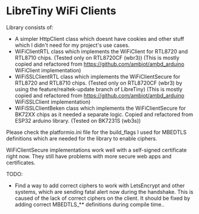 # LibreTiny WiFi Clients
Library consists of:
- A simpler HttpClient class which doesnt have cookies and other stuff which I didn't need for my project's use cases.
- WiFiClientRTL class which implements the WiFiClient for RTL8720 and RTL8710 chips. (Tested only on RTL8720CF (wbr3)) (This is mostly copied and refactored from https://github.com/ambiot/ambd_arduino WiFiClient implementation)
- WiFiSSLClientRTL class which implements the WiFiClientSecure for RTL8720 and RTL8710 chips. (Tested only on RTL8720CF (wbr3) by using the feature/realtek-update branch of LibreTiny) (This is mostly copied and refactored from https://github.com/ambiot/ambd_arduino WiFiSSLClient implementation)
- WiFiSSLClientBeken class which implements the WiFiClientSecure for BK72XX chips as it needed a separate logic. Copied and refactored from ESP32 arduino library. (Tested on BK7231S (wb3s))


Please check the platformio.ini file for the build_flags I used for MBEDTLS definitions which are needed for the library to enable ciphers.

WiFiClientSecure implementations work well with a self-signed certificate right now. They still have problems with more secure web apps and certificates.


TODO:
- Find a way to add correct ciphers to work with LetsEncrypt and other systems, which are sending fatal alert now during the handshake. This is caused of the lack of correct ciphers on the client. It should be fixed by adding correct MBEDTLS_** definitions during compile time..

